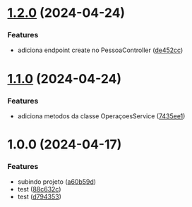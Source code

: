 # [1.2.0](https://github.com/CauaConceicao20/CalculadoraProjeto/compare/v1.1.0...v1.2.0) (2024-04-24)


### Features

* adiciona endpoint create no PessoaController ([de452cc](https://github.com/CauaConceicao20/CalculadoraProjeto/commit/de452cce54e4f3a7eeb9fab41257e219d4556fb0))

# [1.1.0](https://github.com/CauaConceicao20/CalculadoraProjeto/compare/v1.0.0...v1.1.0) (2024-04-24)


### Features

* adiciona metodos da classe  OperaçoesService ([7435ee1](https://github.com/CauaConceicao20/CalculadoraProjeto/commit/7435ee1f78b35546445b04689d52dcbd4a6cb4b7))

# 1.0.0 (2024-04-17)


### Features

* subindo projeto ([a60b59d](https://github.com/CauaConceicao20/CalculadoraProjeto/commit/a60b59d1f5a3e3ca674df96ae4c98dde2c126b4c))
* test ([88c632c](https://github.com/CauaConceicao20/CalculadoraProjeto/commit/88c632c9480e11bce60b5122af640aa8c7d03474))
* test ([d794353](https://github.com/CauaConceicao20/CalculadoraProjeto/commit/d794353df1a97ca1972d044274983156e78caf93))
